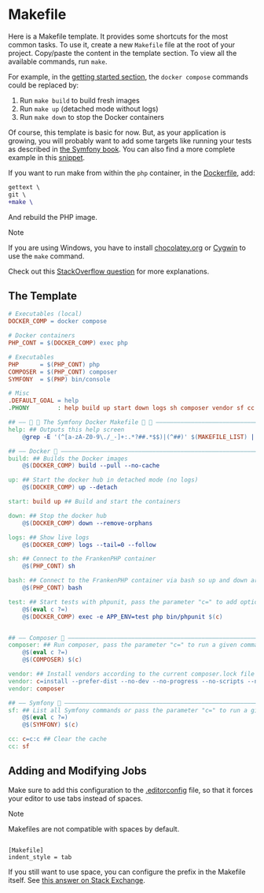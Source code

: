 # Makefile

Here is a Makefile template. It provides some shortcuts for the most common tasks.
To use it, create a new `Makefile` file at the root of your project. Copy/paste
the content in the template section. To view all the available commands, run `make`.

For example, in the [getting started section](/README.md#getting-started), the
`docker compose` commands could be replaced by:

1. Run `make build` to build fresh images
2. Run `make up` (detached mode without logs)
3. Run `make down` to stop the Docker containers

Of course, this template is basic for now. But, as your application is growing,
you will probably want to add some targets like running your tests as described
in [the Symfony book](https://symfony.com/doc/current/the-fast-track/en/17-tests.html#automating-your-workflow-with-a-makefile).
You can also find a more complete example in this [snippet](https://www.strangebuzz.com/en/snippets/the-perfect-makefile-for-symfony).

If you want to run make from within the `php` container, in the [Dockerfile](/Dockerfile),
add:

```diff
gettext \
git \
+make \
```

And rebuild the PHP image.

> [!NOTE]
>
> If you are using Windows, you have to install [chocolatey.org](https://chocolatey.org/)
> or [Cygwin](http://cygwin.com) to use the `make` command.
>
> Check out this [StackOverflow question](https://stackoverflow.com/q/2532234/633864)
> for more explanations.

## The Template

<!-- markdownlint-disable MD010 MD013 -->

```Makefile
# Executables (local)
DOCKER_COMP = docker compose

# Docker containers
PHP_CONT = $(DOCKER_COMP) exec php

# Executables
PHP      = $(PHP_CONT) php
COMPOSER = $(PHP_CONT) composer
SYMFONY  = $(PHP) bin/console

# Misc
.DEFAULT_GOAL = help
.PHONY        : help build up start down logs sh composer vendor sf cc test

## —— 🎵 🐳 The Symfony Docker Makefile 🐳 🎵 ——————————————————————————————————
help: ## Outputs this help screen
	@grep -E '(^[a-zA-Z0-9\./_-]+:.*?##.*$$)|(^##)' $(MAKEFILE_LIST) | awk 'BEGIN {FS = ":.*?## "}{printf "\033[32m%-30s\033[0m %s\n", $$1, $$2}' | sed -e 's/\[32m##/[33m/'

## —— Docker 🐳 ————————————————————————————————————————————————————————————————
build: ## Builds the Docker images
	@$(DOCKER_COMP) build --pull --no-cache

up: ## Start the docker hub in detached mode (no logs)
	@$(DOCKER_COMP) up --detach

start: build up ## Build and start the containers

down: ## Stop the docker hub
	@$(DOCKER_COMP) down --remove-orphans

logs: ## Show live logs
	@$(DOCKER_COMP) logs --tail=0 --follow

sh: ## Connect to the FrankenPHP container
	@$(PHP_CONT) sh

bash: ## Connect to the FrankenPHP container via bash so up and down arrows go to previous commands
	@$(PHP_CONT) bash

test: ## Start tests with phpunit, pass the parameter "c=" to add options to phpunit, example: make test c="--group e2e --stop-on-failure"
	@$(eval c ?=)
	@$(DOCKER_COMP) exec -e APP_ENV=test php bin/phpunit $(c)


## —— Composer 🧙 ——————————————————————————————————————————————————————————————
composer: ## Run composer, pass the parameter "c=" to run a given command, example: make composer c='req symfony/orm-pack'
	@$(eval c ?=)
	@$(COMPOSER) $(c)

vendor: ## Install vendors according to the current composer.lock file
vendor: c=install --prefer-dist --no-dev --no-progress --no-scripts --no-interaction
vendor: composer

## —— Symfony 🎵 ———————————————————————————————————————————————————————————————
sf: ## List all Symfony commands or pass the parameter "c=" to run a given command, example: make sf c=about
	@$(eval c ?=)
	@$(SYMFONY) $(c)

cc: c=c:c ## Clear the cache
cc: sf
```

<!-- markdownlint-enable MD010 MD013 -->

## Adding and Modifying Jobs

Make sure to add this configuration to the [.editorconfig](/.editorconfig) file,
so that it forces your editor to use tabs instead of spaces.

> [!NOTE]
>
> Makefiles are not compatible with spaces by default.

```.editorconfig

[Makefile]
indent_style = tab

```

If you still want to use space, you can configure the prefix in the Makefile itself.
See [this answer on Stack Exchange](https://retrocomputing.stackexchange.com/a/20303).
